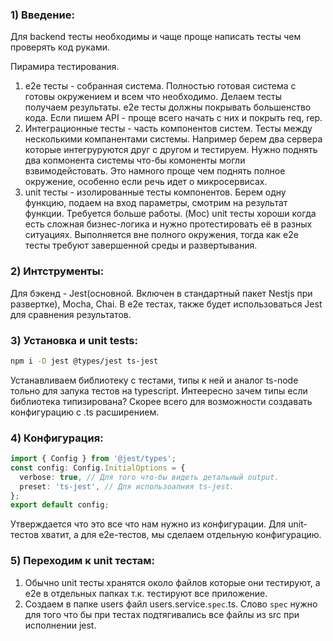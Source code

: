 ### 1) Введение:
Для backend тесты необходимы и чаще проще написать тесты чем проверять код руками. 

Пирамира тестирования. 
1) e2e тесты - собранная система. Полностью готовая система с готовы окружением и всем что необходимо.
Делаем тесты получаем результаты. e2e тесты должны покрывать большенство кода. Если пишем API - проще всего начать с них и покрыть req, rep.
2) Интеграционные тесты - часть компонентов систем. Тесты между несколькими компанентами системы. Например берем два сервера которые интегруруются друг с другом и тестируем.
Нужно поднять два копмонента системы что-бы комоненты могли взвимодейстовать. Это намного проще чем поднять полное окружение, особенно если речь идет о микросервисах.
3) unit тесты - изолированные тесты компонентов. Берем одну функцию, подаем на вход параметры, смотрим на результат функции. Требуется больше работы. (Moc)
unit тесты хороши когда есть сложная бизнес-логика и нужно протестировать её в разных ситуациях. Выполняется вне полного окружения, тогда как e2e тесты требуют завершенной среды и развертывания.

### 2) Интструменты:

Для бэкенд - Jest(основной. Включен в стандартный пакет Nestjs при развертке), Mocha, Chai.
В e2e тестах, также будет использоваться Jest для сравнения результатов.

### 3) Установка и unit tests:

```bash
npm i -D jest @types/jest ts-jest
```

Устанавливаем библиотеку с тестами, типы к ней и аналог ts-node тольно для запука тестов на typescript.
Интеересно зачем типы если библиотека типизирована? Скорее всего для возможности создавать конфигурацию с .ts расширением.

### 4) Конфигурация:

```ts
import { Config } from '@jest/types';
const config: Config.InitialOptions = {
  verbose: true, // Для того что-бы видеть детальный output.
  preset: 'ts-jest', // Для использоапния ts-jest.
};
export default config;
```

Утверждается что это все что нам нужно из конфигурации. Для unit-тестов хватит, а для e2e-тестов, мы сделаем отдельную конфигурацию.

### 5) Переходим к unit тестам:

1) Обычно unit тесты хранятся около файлов которые они тестируют, а e2e в отдельных папках т.к. тестируют все приложение.
2) Создаем в папке users файл users.service.`spec`.ts. Слово `spec` нужно для того что бы при тестах подтягивались все файлы из src при исполнении jest.
